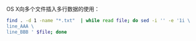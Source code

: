 
OS X向多个文件插入多行数据的使用：

~~~bash
find . -d 1 -name "*.txt"  | while read file; do sed -i '' -e '1i \
line_AAA \
line_BBB ' $file; done
~~~

